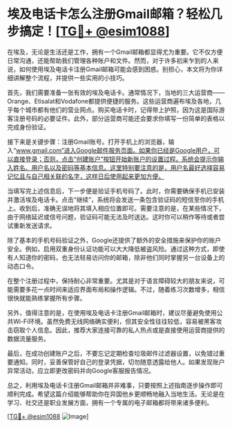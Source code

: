 # 埃及电话卡怎么注册Gmail邮箱？轻松几步搞定！[[TG💪+ @esim1088](https://t.me/s/esim1088)]

在埃及，无论是生活还是工作，拥有一个Gmail邮箱都显得尤为重要。它不仅方便日常沟通，还能帮助我们管理各种账户和文件。然而，对于许多初来乍到的人来说，如何使用埃及电话卡注册Gmail邮箱可能会感到困惑。别担心，本文将为你详细讲解整个流程，并提供一些实用的小技巧。

首先，我们需要准备一张有效的埃及电话卡。通常情况下，当地的三大运营商——Orange、Etisalat和Vodafone都提供便捷的服务。这些运营商遍布埃及各地，几乎每个城市都有他们的营业网点。购买电话卡时，记得带上护照，因为这是国际游客注册号码的必要证件。此外，部分运营商可能还会要求你填写一份简单的表格以完成身份验证。

接下来是关键步骤：注册Gmail账号。打开手机上的浏览器，输入“www.gmail.com”进入Google邮件服务页面。如果你已经是Google用户，可以直接登录；否则，点击“创建账户”按钮开始新账户的设置过程。系统会提示你输入姓名、用户名以及密码等基本信息。这里特别要注意的是，用户名最好选择容易记忆且与自己相关联的名字，这样日后使用起来更加方便。

当填写完上述信息后，下一步便是验证手机号码了。此时，你需要确保手机已安装并激活埃及电话卡。点击“继续”，系统将会发送一条包含验证码的短信至你的手机上。收到后，准确无误地将其填入相应位置即可。需要注意的是，在某些情况下，由于网络延迟或信号问题，验证码可能无法及时送达。这时你可以稍作等待或者尝试重新发送请求。

除了基本的手机号码验证之外，Google还提供了额外的安全措施来保护你的账户安全。例如，启用双重身份认证功能可以大大降低被盗风险。通过这种方式，即使有人知道你的密码，也无法轻易访问你的邮箱，除非他们同时掌握另一台设备上的动态口令。

在整个注册过程中，保持耐心非常重要。尤其是对于语言障碍较大的朋友来说，可能需要多花一点时间来适应界面布局和操作逻辑。不过，随着练习次数增多，相信很快就能熟练掌握所有步骤。

另外，值得注意的是，在使用埃及电话卡注册Gmail邮箱时，建议尽量避免使用公共Wi-Fi环境。虽然免费无线网络确实便利，但其安全性往往较低，容易被黑客攻击窃取个人信息。因此，推荐大家连接可靠的私人热点或是直接使用运营商提供的数据流量服务。

最后，在成功创建账户之后，不要忘记定期检查垃圾邮件过滤器设置，以免错过重要通知。同时，妥善保管好自己的登录凭据，切勿随意透露给他人。如果发现账户异常活动，应立即更改密码并向Google客服报告情况。

总之，利用埃及电话卡注册Gmail邮箱并非难事，只要按照上述指南逐步操作即可顺利完成。希望这篇介绍能够帮助你在异国他乡更顺畅地融入当地生活。无论是在学习、社交还是职业发展方面，拥有一个专属的电子邮箱都将带来诸多便利。

[[TG💪+ @esim1088](https://t.me/s/esim1088) ![Image](https://i.postimg.cc/4NQfJmqS/Snipaste-2025-05-13-00-14-12.png)]